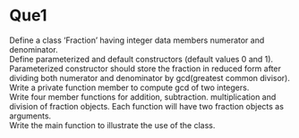 # Que1

Define a class ‘Fraction’ having integer data members numerator and denominator. </br>
Define parameterized and default constructors (default values 0 and 1). Parameterized constructor should store the fraction in reduced form after dividing both numerator and denominator by gcd(greatest common divisor). Write a private function member to compute gcd of two integers. </br>
Write four member functions for addition, subtraction. multiplication and division of fraction objects. Each function will have two fraction objects as arguments. </br>
Write the main function to illustrate the use of the class.
